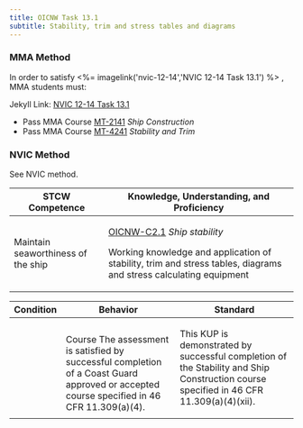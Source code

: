 ```yaml
---
title: OICNW Task 13.1 
subtitle: Stability, trim and stress tables and diagrams
---
```



### MMA Method

In order to satisfy <%= imagelink('nvic-12-14','NVIC 12-14  Task  13.1') %> , MMA students must:

Jekyll Link: [NVIC 12-14  Task  13.1](/stcw23/assets/images/nvic-12-14.pdf)

* Pass MMA Course  [MT-2141](MT-2141) *Ship Construction*
* Pass MMA Course  [MT-4241](MT-4241) *Stability and Trim*


### NVIC Method

<a onclick="togglevisibility('nvic_methods')" >See NVIC method.</a>

<div id='nvic_methods' class='hide'>

<table>
<thead>
<tr>
<th class='forty'> STCW Competence </th>
<th class='sixty'> Knowledge, Understanding, and Proficiency </th>
</tr>
</thead>




<tbody>
<tr><td markdown='1'>

Maintain seaworthiness of the ship

</td><td markdown='1'>

[OICNW-C2.1](../../tables/21.html#OICNW-C2.1) *Ship stability*

Working knowledge and application of stability, trim and stress tables, diagrams and stress calculating equipment

</td></tr>


</tbody>
</table>


<table>
<thead>
<tr><th class='twenty'>  Condition </th><th class='twenty'> Behavior </th><th  class='sixty'>Standard </th></tr>
</thead>
<tbody >



<tr><td markdown='1'>


</td><td markdown='1'>


<br>

<div class="tooltip">Course
<span class="tooltiptext">
The assessment is satisfied by successful completion of a Coast Guard approved or accepted course specified in 46 CFR 11.309(a)(4).
</span>
</div>


</td><td markdown='1'>

This KUP is demonstrated by successful completion of the Stability and Ship Construction course specified in 46 CFR 11.309(a)(4)(xii).

</td></tr>
</tbody>
</table>
</div>
